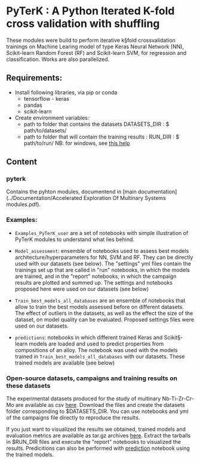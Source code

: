 # PyTerK : A Python Iterated K-fold cross validation with shuffling  

These modules were build to perform iterative k§fold crossvalidation trainings on Machine Learing model of type Keras Neural Network (NN), Scikit-learn Random Forest (RF) and Scikit-learn SVM, for regression and classification. Works are also parallelized. 

## Requirements:
* Install following libraries, via pip or conda
	* tensorflow - keras
	* pandas 
	* scikit-learn
* Create environment variables:
	* path to folder that contains the datasets DATASETS_DIR : $ path/to/datasets/
	* path to folder that will contain the training results : RUN_DIR : $ path/to/run/ 
NB: for windows, see [this help](https://docs.oracle.com/en/database/oracle/machine-learning/oml4r/1.5.1/oread/creating-and-modifying-environment-variables-on-windows.html)


## Content

### pyterk 
 
Contains the pyhton modules, documentend in [main documentation](../Documentation/Accelerated Exploration Of Multinary Systems modules.pdf). 

### Examples: 

* `Examples_PyTerK_user` are a set of notebooks with simple illustration of PyTerK modules to understand what lies behind. 

* `Model_assessment`: ensemble of notebooks used to assess best models architecture/hyperparameters for NN, SVM and RF. They can be directly used with our datasets (see below). The "settings" yml files contain the trainings set up that are called in "run" notebooks, in which the models are trained, and in the "report" notebooks, in which the campaign results are plotted and summed up. The settings and notebooks proposed here were used on our datasets (see below)

* `Train_best_models_all_databases` are an ensemble of notebooks that allow to train the best models assessed before on different datasets. The effect of outliers in the datasets, as well as the effect the size of the dataset, on model quality can be evaluated. Proposed settings files were used on our datasets. 

* `predictions`: notebooks in which different trained Keras and Scikit§-learn models are loaded and used to predict properties from compositions of an alloy. The notebook was used with the models trained in  `Train_best_models_all_databases` with our datasets. These trained models are available (see below)

### Open-source datasets, campaigns and training results on these datasets

The experimental datasets produced for the study of multinary Nb-Ti-Zr-Cr-Mo are available as csv [here](https://zenodo.org/record/6104937#.Yg4ifC9ziRs). Download the files and create the datasets folder corresponding to $DATASETS_DIR. You can use notebooks and yml of the campaigns file directly to reproduce the results. 

If you just want to visualized the results we obtained, trained models and evaluation metrics are available as tar.gz archives [here](https://zenodo.org/record/6104937#.Yg4ifC9ziRs). Extract the tarballs in $RUN_DIR files and execute the "report" notebooks to visualized the results. Predicitions can also be performed with [prediction](Examples/prediction.ipynb) notebook using the trained models.

